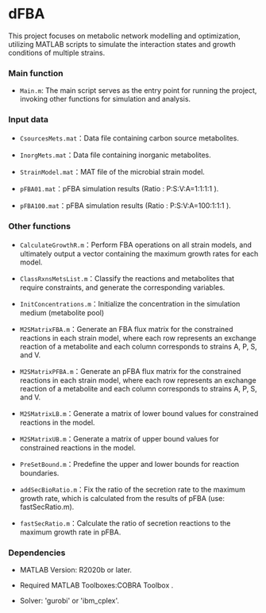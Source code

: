 # dFBA


This project focuses on metabolic network modelling and optimization, utilizing MATLAB scripts to simulate the interaction states and growth conditions of multiple strains.

### Main function

- `Main.m`:  The main script serves as the entry point for running the project, invoking other functions for simulation and analysis.


### Input data

- `CsourcesMets.mat`：Data file containing carbon source metabolites.

- `InorgMets.mat`：Data file containing inorganic metabolites.

- `StrainModel.mat`：MAT file of the microbial strain model.

- `pFBA01.mat`：pFBA simulation results (Ratio : P:S:V:A=1:1:1:1 ).

- `pFBA100.mat`：pFBA simulation results (Ratio : P:S:V:A=100:1:1:1 ).


### Other functions

- `CalculateGrowthR.m`：Perform FBA operations on all strain models, and ultimately output a vector containing the maximum growth rates for each model.

- `ClassRxnsMetsList.m`：Classify the reactions and metabolites that require constraints, and generate the corresponding variables.

- `InitConcentrations.m`：Initialize the concentration in the simulation medium (metabolite pool)

- `M2SMatrixFBA.m`：Generate an FBA flux matrix for the constrained reactions in each strain model, where each row represents an exchange reaction of a metabolite and each column corresponds to strains A, P, S, and V.

- `M2SMatrixPFBA.m`：Generate an pFBA flux matrix for the constrained reactions in each strain model, where each row represents an exchange reaction of a metabolite and each column corresponds to strains A, P, S, and V.

- `M2SMatrixLB.m`：Generate a matrix of lower bound values for constrained reactions in the model.

- `M2SMatrixUB.m`：Generate a matrix of upper bound values for constrained reactions in the model.

- `PreSetBound.m`：Predefine the upper and lower bounds for reaction boundaries.

- `addSecBioRatio.m`：Fix the ratio of the secretion rate to the maximum growth rate, which is calculated from the results of pFBA (use: fastSecRatio.m).

- `fastSecRatio.m`：Calculate the ratio of secretion reactions to the maximum growth rate in pFBA.

### Dependencies

- MATLAB Version: R2020b or later.

- Required MATLAB Toolboxes:COBRA Toolbox .

- Solver: 'gurobi' or 'ibm_cplex'.

